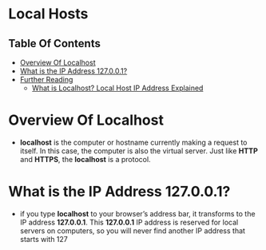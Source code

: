# Local Hosts

## Table Of Contents
- [Overview Of Localhost](#Overview-Of-Localhost)
- [What is the IP Address 127.0.0.1?](#What-is-the-IP-Address-127.0.0.1?)
- [Further Reading]()
    - [What is Localhost? Local Host IP Address Explained](https://www.freecodecamp.org/news/what-is-localhost/)

# Overview Of Localhost
* __localhost__ is the computer or hostname currently making a request to itself. In this case, the computer is also the virtual server. Just like __HTTP__ and __HTTPS__, the __localhost__ is a protocol.

# What is the IP Address 127.0.0.1?
* if you type __localhost__ to your browser’s address bar, it transforms to the IP address __127.0.0.1__. This __127.0.0.1__ IP address is reserved for local servers on computers, so you will never find another IP address that starts with 127